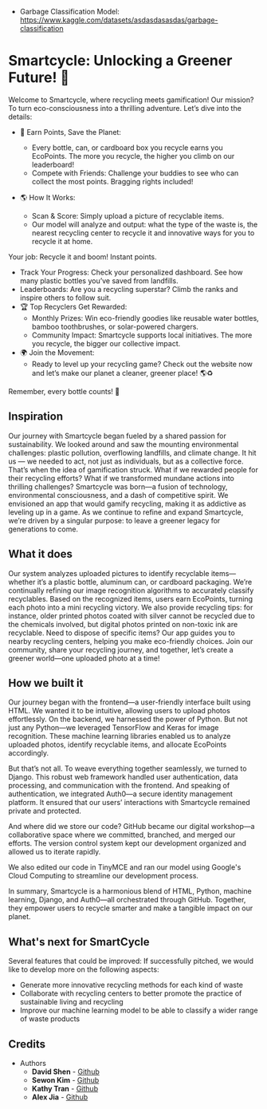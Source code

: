 * Garbage Classification Model: <https://www.kaggle.com/datasets/asdasdasasdas/garbage-classification>

# **Smartcycle: Unlocking a Greener Future! 🌿**

Welcome to Smartcycle, where recycling meets gamification! Our mission? To turn eco-consciousness into a thrilling adventure. Let’s dive into the details:

* 🌟 Earn Points, Save the Planet:
  * Every bottle, can, or cardboard box you recycle earns you EcoPoints. The more you recycle, the higher you climb on our leaderboard!
  * Compete with Friends: Challenge your buddies to see who can collect the most points. Bragging rights included!

* 🌎 How It Works:
  * Scan & Score: Simply upload a picture of recyclable items. 
  * Our model will analyze and output: what the type of the waste is, the nearest recycling center to recycle it and innovative ways for you to recycle it at home.

Your job: Recycle it and boom! Instant points.
  * Track Your Progress: Check your personalized dashboard. See how many plastic bottles you’ve saved from landfills.
  * Leaderboards: Are you a recycling superstar? Climb the ranks and inspire others to follow suit.
* 🏆 Top Recyclers Get Rewarded:
  * Monthly Prizes: Win eco-friendly goodies like reusable water bottles, bamboo toothbrushes, or solar-powered chargers.
  * Community Impact: Smartcycle supports local initiatives. The more you recycle, the bigger our collective impact.
* 🌍 Join the Movement:
  * Ready to level up your recycling game? Check out the website now and let’s make our planet a cleaner, greener place! 🌎♻️

Remember, every bottle counts! 🌱

## Inspiration

Our journey with Smartcycle began fueled by a shared passion for sustainability. We looked around and saw the mounting environmental challenges: plastic pollution, overflowing landfills, and climate change. It hit us — we needed to act, not just as individuals, but as a collective force. That’s when the idea of gamification struck. What if we rewarded people for their recycling efforts? What if we transformed mundane actions into thrilling challenges? Smartcycle was born—a fusion of technology, environmental consciousness, and a dash of competitive spirit. We envisioned an app that would gamify recycling, making it as addictive as leveling up in a game. As we continue to refine and expand Smartcycle, we’re driven by a singular purpose: to leave a greener legacy for generations to come.

## What it does

Our system analyzes uploaded pictures to identify recyclable items—whether it’s a plastic bottle, aluminum can, or cardboard packaging. We’re continually refining our image recognition algorithms to accurately classify recyclables. Based on the recognized items, users earn EcoPoints, turning each photo into a mini recycling victory. We also provide recycling tips: for instance, older printed photos coated with silver cannot be recycled due to the chemicals involved, but digital photos printed on non-toxic ink are recyclable. Need to dispose of specific items? Our app guides you to nearby recycling centers, helping you make eco-friendly choices. Join our community, share your recycling journey, and together, let’s create a greener world—one uploaded photo at a time!

## How we built it

Our journey began with the frontend—a user-friendly interface built using HTML. We wanted it to be intuitive, allowing users to upload photos effortlessly. On the backend, we harnessed the power of Python. But not just any Python—we leveraged TensorFlow and Keras for image recognition. These machine learning libraries enabled us to analyze uploaded photos, identify recyclable items, and allocate EcoPoints accordingly.

But that’s not all. To weave everything together seamlessly, we turned to Django. This robust web framework handled user authentication, data processing, and communication with the frontend. And speaking of authentication, we integrated Auth0—a secure identity management platform. It ensured that our users’ interactions with Smartcycle remained private and protected.

And where did we store our code? GitHub became our digital workshop—a collaborative space where we committed, branched, and merged our efforts. The version control system kept our development organized and allowed us to iterate rapidly.

We also edited our code in TinyMCE and ran our model using Google's Cloud Computing to streamline our development process.

In summary, Smartcycle is a harmonious blend of HTML, Python, machine learning, Django, and Auth0—all orchestrated through GitHub. Together, they empower users to recycle smarter and make a tangible impact on our planet.

## What's next for SmartCycle

Several features that could be improved:
If successfully pitched, we would like to develop more on the following aspects:

* Generate more innovative recycling methods for each kind of waste
* Collaborate with recycling centers to better promote the practice of sustainable living and recycling
* Improve our machine learning model to be able to classify a wider range of waste products

## Credits

* Authors
  * **David Shen** - [Github](https://github.com/SnazzyBeatle115)
  * **Sewon Kim** - [Github](https://github.com/SewonKim0)
  * **Kathy Tran** - [Github](https://github.com/kathytran88)
  * **Alex Jia** - [Github](https://github.com/yaojiejia)
